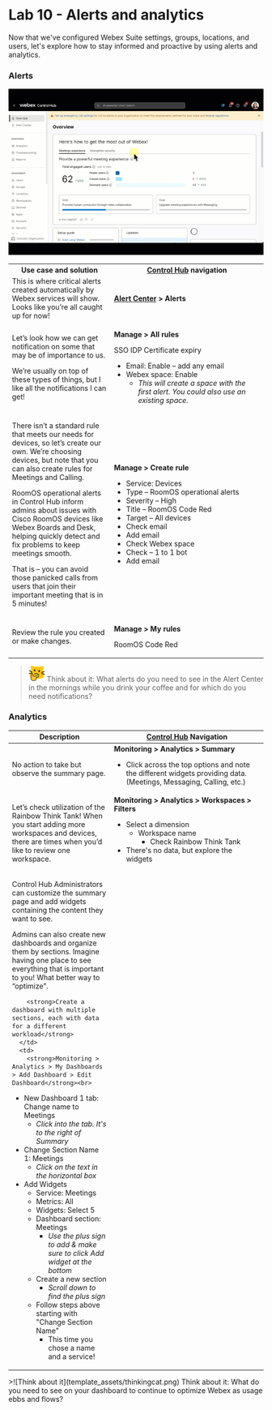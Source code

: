 # Lab 10 - Alerts and analytics
Now that we've configured Webex Suite settings, groups, locations, and users, let's explore how to stay informed and proactive by using alerts and analytics.<p>

### Alerts
![Alerts in Control Hub](template_assets/Alerts.gif)
<table>
  <colgroup>
    <col style="width:40%">
    <col style="width:60%">
  </colgroup>
  <tbody>
    <tr>
      <th>Use case and solution</th>
      <th><a href="http://admin.webex.com/" target="_blank">Control Hub</a> navigation</th>
    </tr>
    <tr>
      <td>
        This is where critical alerts created automatically by Webex services will show. Looks like you’re all caught up for now!
      </td>
      <td>
        <strong><a href="https://help.webex.com/en-us/article/mykour/Alert-Center-in-Control-Hub" target="_blank">Alert Center</a> &gt; Alerts</strong>
      </td>
    </tr>
    <tr>
      <td>
        <p>Let’s look how we can get notification on some that may be of importance to us.</p>
        <p>We’re usually on top of these types of things, but I like all the notifications I can get!</p>
      </td>
      <td>
        <p><strong>Manage &gt; All rules</strong></p>
        <p>SSO IDP Certificate expiry</p>
        <ul>
          <li>Email: Enable – add any email</li>
          <li>Webex space: Enable
            <ul>
              <li><em>This will create a space with the first alert. You could also use an existing space.</em></li>
            </ul>
          </li>
        </ul>
      </td>
    </tr>
    <tr>
      <td>
        <p>There isn’t a standard rule that meets our needs for devices, so let’s create our own. We’re choosing devices, but note that you can also create rules for Meetings and Calling.</p>
        <p>RoomOS operational alerts in Control Hub inform admins about issues with Cisco RoomOS devices like Webex Boards and Desk, helping quickly detect and fix problems to keep meetings smooth.</p>
        <p>That is – you can avoid those panicked calls from users that join their important meeting that is in 5 minutes!</p>
      </td>
      <td>
        <p><strong>Manage &gt; Create rule</strong></p>
        <ul>
          <li>Service: Devices</li>
          <li>Type – RoomOS operational alerts</li>
          <li>Severity – High</li>
          <li>Title – RoomOS Code Red</li>
          <li>Target – All devices</li>
          <li>Check email</li>
          <li>Add email</li>
          <li>Check Webex space</li>
          <li>Check – 1 to 1 bot</li>
          <li>Add email</li>
        </ul>
      </td>
    </tr>
    <tr>
      <td>
        <p>Review the rule you created or make changes.</p>
      </td>
      <td>
        <p><strong>Manage &gt; My rules</strong></p>
        <p>RoomOS Code Red</p>
      </td>
    </tr>
  </tbody>
</table>

>![Think about it](template_assets/thinkingcat.png) Think about it: What alerts do you need to see in the Alert Center in the mornings while you drink your coffee and for which do you need notifications?
### Analytics
<table style="width: 100%;">
  <colgroup>
    <col style="width: 40%;">
    <col style="width: 60%;">
  </colgroup>
  <thead>
    <tr>
      <th>Description</th>
      <th><a href="http://admin.webex.com/" target="_blank">Control Hub</a> Navigation</th>
    </tr>
  </thead>
  <tbody>
    <tr>
      <td>
        <p>No action to take but observe the summary page.</p>
      </td>
      <td>
          <strong>Monitoring > Analytics > Summary</strong>
           <ul><li>Click across the top options and note the different widgets providing data. (Meetings, Messaging, Calling, etc.)</li></ul>
      </td>
    </tr>
    <tr>
      <td>
        <p>Let’s check utilization of the Rainbow Think Tank! When you start adding more workspaces and devices, there are times when you’d like to review one workspace.</p>
      </td>
      <td>
       <strong>Monitoring > Analytics > Workspaces > Filters</strong>
        <ul>
          <li>Select a dimension
          <ul><li>Workspace name
          <ul><li>Check Rainbow Think Tank</ul></ul>
          <li>There's no data, but explore the widgets</li>
        </ul>
      </td>
    </tr>
    <tr>
      <td>
        <p>Control Hub Administrators can customize the summary page and add widgets containing the content they want to see.<p> Admins can also create new dashboards and organize them by sections. Imagine having one place to see everything that is important to you! What better way to “optimize”.</p>

        <strong>Create a dashboard with multiple sections, each with data for a different workload</strong>
      </td>
      <td>
        <strong>Monitoring > Analytics > My Dashboards > Add Dashboard > Edit Dashboard</strong><br>
 <ul><li>New Dashboard 1 tab: Change name to Meetings
           <ul><li><i>Click into the tab. It's to the right of Summary</i></ul>
   <li>Change Section Name 1: Meetings
            <ul><li><i>Click on the text in the horizontal box</i></ul>
  <li>Add Widgets
    <ul>
      <li>Service: Meetings
          <li>Metrics: All
          <li>Widgets: Select 5
          <li>Dashboard section: Meetings<ul>
          <li><i>Use the plus sign to add & make sure to click Add widget at the bottom </i></ul>
  <li>Create a new section
  <ul><li><i>Scroll down to find the plus sign</i>
</ul><li>Follow steps above starting with "Change Section Name"
<ul><li> This time you chose a name and a service!
        </ul>
      </td>
    </tr>
  </tbody>
</table>
>![Think about it](template_assets/thinkingcat.png) Think about it: What do you need to see on your dashboard to continue to optimize Webex as usage ebbs and flows?